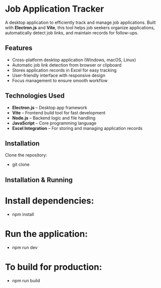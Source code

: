 # Job Application Tracker

A desktop application to efficiently track and manage job applications. Built with **Electron.js** and **Vite**, this tool helps job seekers organize applications, automatically detect job links, and maintain records for follow-ups.

## Features
- Cross-platform desktop application (Windows, macOS, Linux)  
- Automatic job link detection from browser or clipboard  
- Stores application records in Excel for easy tracking  
- User-friendly interface with responsive design  
- Focus management to ensure smooth workflow  

## Technologies Used
- **Electron.js** – Desktop app framework  
- **Vite** – Frontend build tool for fast development  
- **Node.js** – Backend logic and file handling  
- **JavaScript** – Core programming language  
- **Excel Integration** – For storing and managing application records  

## Installation
Clone the repository:  
- git clone <repository-url>

## Installation & Running

# Install dependencies:
- npm install

# Run the application:
- npm run dev

# To build for production:
- npm run build



